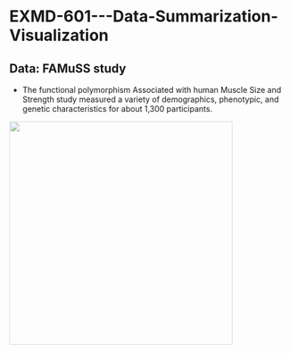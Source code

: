 # EXMD-601---Data-Summarization-Visualization

## Data: FAMuSS study
* The functional polymorphism Associated with human Muscle Size and Strength study measured a variety of demographics, phenotypic, and genetic characteristics for about 1,300 participants.

<kbd>
  <img style="opacity: 0.6;;" src="https://github.com/neeraj587/EXMD-601---Data-Summarization-Visualization/blob/main/data/1.png" height="400">
</kbd>

